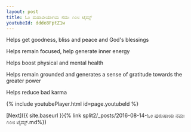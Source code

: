 ```yaml
---
layout: post
title: ಓಂ ಮಹಾವೀರ್ಯಾಯ ನಮಃ ೧೦೮ ಟೈಮ್ಸ್
youtubeId: ddde8FptZ1w
---
```

 
 
Helps get goodness, bliss and peace and God's blessings
 
Helps remain focused, help generate inner energy 
 
Helps boost physical and mental health 
 
Helps remain grounded and generates a sense of gratitude towards the greater power 
 
Helps reduce bad karma
 
 
 
 


{% include youtubePlayer.html id=page.youtubeId %}
 
[Next]({{ site.baseurl }}{% link  split2/_posts/2016-08-14-ಓಂ ಪುರುಷಾಯ ನಮಃ ೧೦೮ ಟೈಮ್ಸ್.md%})
 

